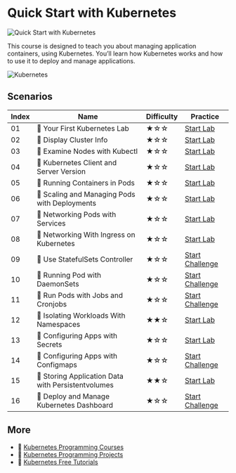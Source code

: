 # Quick Start with Kubernetes

![Quick Start with Kubernetes](https://cover-creator.appbot.io/quick-start-with-kubernetes.png)

This course is designed to teach you about managing application containers, using Kubernetes. You’ll learn how Kubernetes works and how to use it to deploy and manage applications. 

![Kubernetes](https://img.shields.io/badge/Kubernetes-whitesmoke?style=for-the-badge&logo=kubernetes)


## Scenarios

|   Index | Name                                              | Difficulty   | Practice                                                                  |
|---------|---------------------------------------------------|--------------|---------------------------------------------------------------------------|
|      01 | 📖 Your First Kubernetes Lab                       | ★☆☆          | <a target='_blank' href='https://labex.io/labs/92733'>Start Lab</a>       |
|      02 | 📖 Display Cluster Info                            | ★☆☆          | <a target='_blank' href='https://labex.io/labs/8426'>Start Lab</a>        |
|      03 | 📖 Examine Nodes with Kubectl                      | ★☆☆          | <a target='_blank' href='https://labex.io/labs/9790'>Start Lab</a>        |
|      04 | 📖 Kubernetes Client and Server Version            | ★☆☆          | <a target='_blank' href='https://labex.io/labs/9197'>Start Lab</a>        |
|      05 | 📖 Running Containers in Pods                      | ★☆☆          | <a target='_blank' href='https://labex.io/labs/14998'>Start Lab</a>       |
|      06 | 📖 Scaling and Managing Pods with Deployments      | ★☆☆          | <a target='_blank' href='https://labex.io/labs/9675'>Start Lab</a>        |
|      07 | 📖 Networking Pods with Services                   | ★☆☆          | <a target='_blank' href='https://labex.io/labs/15815'>Start Lab</a>       |
|      08 | 📖 Networking With Ingress on Kubernetes           | ★☆☆          | <a target='_blank' href='https://labex.io/labs/9681'>Start Lab</a>        |
|      09 | 🎯 Use StatefulSets Controller                     | ★☆☆          | <a target='_blank' href='https://labex.io/labs/18451'>Start Challenge</a> |
|      10 | 🎯 Running Pod with DaemonSets                     | ★☆☆          | <a target='_blank' href='https://labex.io/labs/18267'>Start Challenge</a> |
|      11 | 🎯 Run Pods with Jobs and Cronjobs                 | ★☆☆          | <a target='_blank' href='https://labex.io/labs/18265'>Start Challenge</a> |
|      12 | 📖 Isolating Workloads With Namespaces             | ★★☆          | <a target='_blank' href='https://labex.io/labs/9199'>Start Lab</a>        |
|      13 | 📖 Configuring Apps with Secrets                   | ★☆☆          | <a target='_blank' href='https://labex.io/labs/8448'>Start Lab</a>        |
|      14 | 🎯 Configuring Apps with Configmaps                | ★☆☆          | <a target='_blank' href='https://labex.io/labs/18463'>Start Challenge</a> |
|      15 | 📖 Storing Application Data with Persistentvolumes | ★★☆          | <a target='_blank' href='https://labex.io/labs/9685'>Start Lab</a>        |
|      16 | 🎯 Deploy and Manage Kubernetes Dashboard          | ★☆☆          | <a target='_blank' href='https://labex.io/labs/23734'>Start Challenge</a> |

## More

- 🔗 [Kubernetes Programming Courses](https://github.com/labex-labs/awesome-programming-courses)
- 🔗 [Kubernetes Programming Projects](https://github.com/labex-labs/awesome-programming-projects)
- 🔗 [Kubernetes Free Tutorials](https://github.com/labex-labs/kubernetes-free-tutorials)

